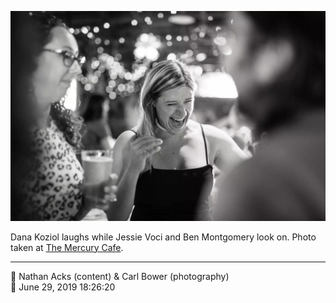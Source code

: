 ![Dana Koziol laughs](assets/a252e094a611e9eadb174ba990ec255c.webp)

Dana Koziol laughs while Jessie Voci and Ben Montgomery look on. Photo taken at [The Mercury Cafe](http://mercurycafe.com/).

- - - -

<span aria-hidden="true">👥</span> Nathan Acks (content) & Carl Bower (photography)  
<span aria-hidden="true">📅</span> June 29, 2019 18:26:20

